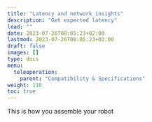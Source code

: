 ```yaml
---
title: "Latency and network insights"
description: "Get expected latency"
lead: ""
date: 2023-07-26T08:05:23+02:00
lastmod: 2023-07-26T08:05:23+02:00
draft: false
images: []
type: docs
menu:
  teleoperation:
    parent: "Compatibility & Specifications"
weight: 110
toc: true
---
```


This is how you assemble your robot